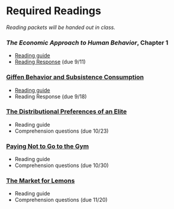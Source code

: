 # Required Readings

_Reading packets will be handed out in class._

### _The Economic Approach to Human Behavior_, Chapter 1

- [Reading guide](ECON251-Becker-reading-guide.pdf)
- [Reading Response](https://www.gradescope.com/courses/432869/assignments/2243726/) (due 9/11)

### [Giffen Behavior and Subsistence Consumption](https://www.jstor.org/stable/29730133)

- [Reading guide](ECON251-Jensen-Miller-reading-guide-2022-09-09.pdf)
- Reading Response (due 9/18)

### [The Distributional Preferences of an Elite](https://www.jstor.org/stable/24749332)

- Reading guide
- Comprehension questions (due 10/23)

### [Paying Not to Go to the Gym](https://www.jstor.org/stable/30034067)

- Reading guide
- Comprehension questions (due 10/30)

### [The Market for Lemons](https://www.jstor.org/stable/1879431)

- Reading guide
- Comprehension questions (due 11/20)

